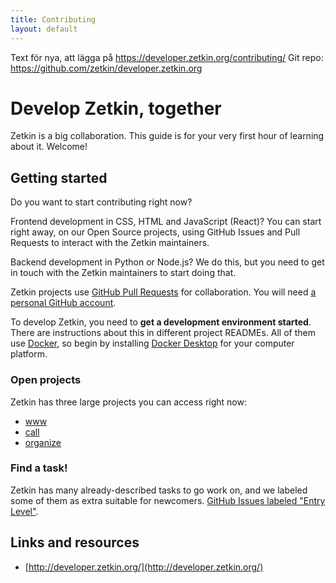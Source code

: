 ```yaml
---
title: Contributing
layout: default
---
```


Text för nya, att lägga på https://developer.zetkin.org/contributing/
Git repo: https://github.com/zetkin/developer.zetkin.org

# Develop Zetkin, together

Zetkin is a big collaboration. This guide is for your very first hour of
learning about it. Welcome!

## Getting started

Do you want to start contributing right now?

Frontend development in CSS, HTML and JavaScript (React)? You can start right away, on our Open Source projects, using GitHub Issues and Pull Requests to interact with the Zetkin maintainers.

Backend development in Python or Node.js? We do this, but you need to get in touch with the Zetkin maintainers to start doing that.

Zetkin projects use [GitHub Pull Requests](https://docs.github.com/en/github/collaborating-with-issues-and-pull-requests/about-pull-requests) for collaboration. You will need [a personal GitHub account](https://github.com/join).

To develop Zetkin, you need to **get a development environment started**. There
are instructions about this in different project READMEs. All of them use
[Docker](https://www.docker.com/), so begin by installing [Docker Desktop](https://www.docker.com/get-started) for your computer platform.

### Open projects

Zetkin has three large projects you can access right now:

- [www](https://github.com/zetkin/www.zetk.in#getting-started)
- [call](https://github.com/zetkin/call.zetk.in#getting-started)
- [organize](https://github.com/zetkin/organize.zetk.in#getting-started)

### Find a task!

Zetkin has many already-described tasks to go work on, and we labeled some of
them as extra suitable for newcomers. [GitHub Issues labeled "Entry Level"](https://github.com/pulls?q=is%3Aopen+user%3Azetkin+label%3Aentry-level+).

## Links and resources

- [http://developer.zetkin.org/](http://developer.zetkin.org/)
